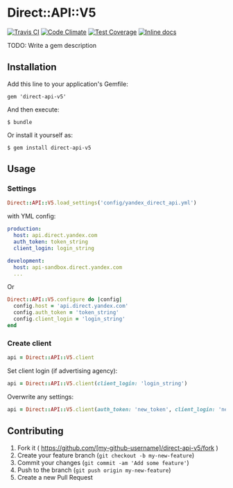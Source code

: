 # Direct::API::V5

[![Travis CI](https://travis-ci.org/hrom512/direct-api-v5.svg?branch=dev)](https://travis-ci.org/hrom512/direct-api-v5)
[![Code Climate](https://codeclimate.com/github/Hrom512/direct-api-v5/badges/gpa.svg)](https://codeclimate.com/github/Hrom512/direct-api-v5)
[![Test Coverage](https://codeclimate.com/github/Hrom512/direct-api-v5/badges/coverage.svg)](https://codeclimate.com/github/Hrom512/direct-api-v5/coverage)
[![Inline docs](http://inch-ci.org/github/hrom512/direct-api-v5.svg?branch=dev)](http://inch-ci.org/github/hrom512/direct-api-v5)

TODO: Write a gem description

## Installation

Add this line to your application's Gemfile:

    gem 'direct-api-v5'

And then execute:

    $ bundle

Or install it yourself as:

    $ gem install direct-api-v5

## Usage

### Settings

```ruby
Direct::API::V5.load_settings('config/yandex_direct_api.yml')
```

with YML config:

```yml
production:
  host: api.direct.yandex.com
  auth_token: token_string
  client_login: login_string

development:
  host: api-sandbox.direct.yandex.com
  ...
```

Or

```ruby
Direct::API::V5.configure do |config|
  config.host = 'api.direct.yandex.com'
  config.auth_token = 'token_string'
  config.client_login = 'login_string'
end
```

### Create client

```ruby
api = Direct::API::V5.client
```

Set client login (if advertising agency):

```ruby
api = Direct::API::V5.client(client_login: 'login_string')
```

Overwrite any settings:

```ruby
api = Direct::API::V5.client(auth_token: 'new_token', client_login: 'new_login')
```

## Contributing

1. Fork it ( https://github.com/[my-github-username]/direct-api-v5/fork )
2. Create your feature branch (`git checkout -b my-new-feature`)
3. Commit your changes (`git commit -am 'Add some feature'`)
4. Push to the branch (`git push origin my-new-feature`)
5. Create a new Pull Request
